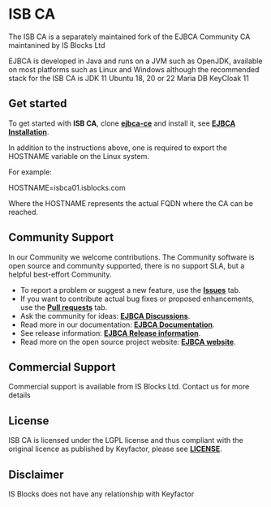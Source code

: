 # ISB CA 

The ISB CA is a separately maintained fork of the EJBCA Community CA maintanined by IS Blocks Ltd

EJBCA is developed in Java and runs on a JVM such as OpenJDK, available on most platforms such as Linux and Windows although the recommended stack for the ISB CA is 
JDK 11 
Ubuntu 18, 20 or 22
Maria DB
KeyCloak 11

## Get started 

To get started with **ISB CA**, clone **[ejbca-ce](https://github.com/Keyfactor/ejbca-ce)** and install it, see **[EJBCA Installation](https://doc.primekey.com/ejbca/ejbca-installation)**. 


In addition to the instructions above, one is required to export the HOSTNAME variable on the Linux system. 

For example:

HOSTNAME=isbca01.isblocks.com

Where the HOSTNAME represents the actual FQDN where the CA can be reached. 

## Community Support

In our Community we welcome contributions. The Community software is open source and community supported, there is no support SLA, but a helpful best-effort Community.

* To report a problem or suggest a new feature, use the **[Issues](../../issues)** tab. 
* If you want to contribute actual bug fixes or proposed enhancements, use the **[Pull requests](../../pulls)** tab.
* Ask the community for ideas: **[EJBCA Discussions](https://github.com/Keyfactor/ejbca-ce/discussions)**.  
* Read more in our documentation: **[EJBCA Documentation](https://doc.primekey.com/ejbca)**.
* See release information: **[EJBCA Release information](https://doc.primekey.com/ejbca/ejbca-release-information)**. 
* Read more on the open source project website: **[EJBCA website](https://www.ejbca.org/)**.   

## Commercial Support
Commercial support is available from IS Blocks Ltd. Contact us for more details

## License
ISB CA is licensed under the LGPL license and thus compliant with the original licence as published by Keyfactor, please see **[LICENSE](LICENSE)**. 

## Disclaimer
IS Blocks does not have any relationship with Keyfactor
